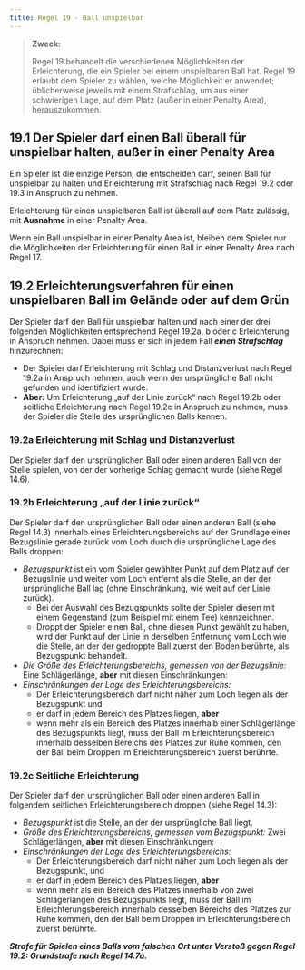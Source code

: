 ```yaml
---
title: Regel 19 - Ball unspielbar
---
```


> **Zweck:**
>
> Regel 19 behandelt die verschiedenen Möglichkeiten der Erleichterung, die ein Spieler bei einem unspielbaren Ball hat. Regel 19 erlaubt dem Spieler zu wählen, welche Möglichkeit er anwendet; üblicherweise jeweils mit einem Strafschlag, um aus einer schwierigen Lage, auf dem Platz (außer in einer Penalty Area), herauszukommen.

## 19.1 Der Spieler darf einen Ball überall für unspielbar halten, außer in einer Penalty Area

Ein Spieler ist die einzige Person, die entscheiden darf, seinen Ball für unspielbar zu halten und Erleichterung mit Strafschlag nach Regel 19.2 oder 19.3 in Anspruch zu nehmen.

Erleichterung für einen unspielbaren Ball ist überall auf dem Platz zulässig, mit **Ausnahme** in einer Penalty Area.

Wenn ein Ball unspielbar in einer Penalty Area ist, bleiben dem Spieler nur die Möglichkeiten der Erleichterung für einen Ball in einer Penalty Area nach Regel 17.

## 19.2 Erleichterungsverfahren für einen unspielbaren Ball im Gelände oder auf dem Grün

Der Spieler darf den Ball für unspielbar halten und nach einer der drei folgenden Möglichkeiten entsprechend Regel 19.2a, b oder c Erleichterung in Anspruch nehmen. Dabei muss er sich in jedem Fall **_einen Strafschlag_** hinzurechnen:

- Der Spieler darf Erleichterung mit Schlag und Distanzverlust nach Regel 19.2a in Anspruch nehmen, auch wenn der ursprüngliche Ball nicht gefunden und identifiziert wurde.
- **Aber:** Um Erleichterung „auf der Linie zurück“ nach Regel 19.2b oder seitliche Erleichterung nach Regel 19.2c in Anspruch zu nehmen, muss der Spieler die Stelle des ursprünglichen Balls kennen.

### 19.2a Erleichterung mit Schlag und Distanzverlust

Der Spieler darf den ursprünglichen Ball oder einen anderen Ball von der Stelle spielen, von der der vorherige Schlag gemacht wurde (siehe Regel 14.6).

### 19.2b Erleichterung „auf der Linie zurück“

Der Spieler darf den ursprünglichen Ball oder einen anderen Ball (siehe Regel 14.3)
innerhalb eines Erleichterungsbereichs auf der Grundlage einer Bezugslinie gerade
zurück vom Loch durch die ursprüngliche Lage des Balls droppen:

- _Bezugspunkt_ ist ein vom Spieler gewählter Punkt auf dem Platz auf der Bezugslinie und weiter vom Loch entfernt als die Stelle, an der der ursprüngliche Ball lag (ohne Einschränkung, wie weit auf der Linie zurück).
  - Bei der Auswahl des Bezugspunkts sollte der Spieler diesen mit einem Gegenstand (zum Beispiel mit einem Tee) kennzeichnen.
  - Droppt der Spieler einen Ball, ohne diesen Punkt gewählt zu haben, wird der Punkt auf der Linie in derselben Entfernung vom Loch wie die Stelle, an der der gedroppte Ball zuerst den Boden berührte, als Bezugspunkt behandelt.
- _Die Größe des Erleichterungsbereichs, gemessen von der Bezugslinie:_ Eine Schlägerlänge, **aber** mit diesen Einschränkungen:
- _Einschränkungen der Lage des Erleichterungsbereichs:_
  - Der Erleichterungsbereich darf nicht näher zum Loch liegen als der Bezugspunkt und
  - er darf in jedem Bereich des Platzes liegen, **aber**
  - wenn mehr als ein Bereich des Platzes innerhalb einer Schlägerlänge des Bezugspunkts liegt, muss der Ball im Erleichterungsbereich innerhalb desselben Bereichs des Platzes zur Ruhe kommen, den der Ball beim Droppen im Erleichterungsbereich zuerst berührte.

### 19.2c Seitliche Erleichterung

Der Spieler darf den ursprünglichen Ball oder einen anderen Ball in folgendem seitlichen Erleichterungsbereich droppen (siehe Regel 14.3):

- _Bezugspunkt_ ist die Stelle, an der der ursprüngliche Ball liegt.
- _Größe des Erleichterungsbereichs, gemessen vom Bezugspunkt:_ Zwei Schlägerlängen, **aber** mit diesen Einschränkungen:
- _Einschränkungen der Lage des Erleichterungsbereichs:_
  - Der Erleichterungsbereich darf nicht näher zum Loch liegen als der Bezugspunkt, und
  - er darf in jedem Bereich des Platzes liegen, **aber**
  - wenn mehr als ein Bereich des Platzes innerhalb von zwei Schlägerlängen des Bezugspunkts liegt, muss der Ball im Erleichterungsbereich innerhalb desselben Bereichs des Platzes zur Ruhe kommen, den der Ball beim Droppen im Erleichterungsbereich zuerst berührte.

**_Strafe für Spielen eines Balls vom falschen Ort unter Verstoß gegen Regel 19.2: Grundstrafe nach Regel 14.7a._**
